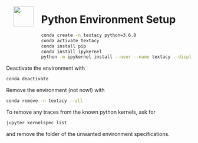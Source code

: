 <img src="http://imgur.com/1ZcRyrc.png" style="float: left; margin: 20px; height: 55px">

# Python Environment Setup

```bash
conda create -n textacy python=3.6.8
conda activate textacy
conda install pip
conda install ipykernel
python -m ipykernel install --user --name textacy --display-name "textacy"
```

Deactivate the environment with

```bash
conda deactivate
```

Remove the environment (not now!) with

```bash
conda remove -n textacy --all
```

To remove any traces from the known python kernels, ask for

```bash
jupyter kernelspec list
```

and remove the folder of the unwanted environment specifications.
